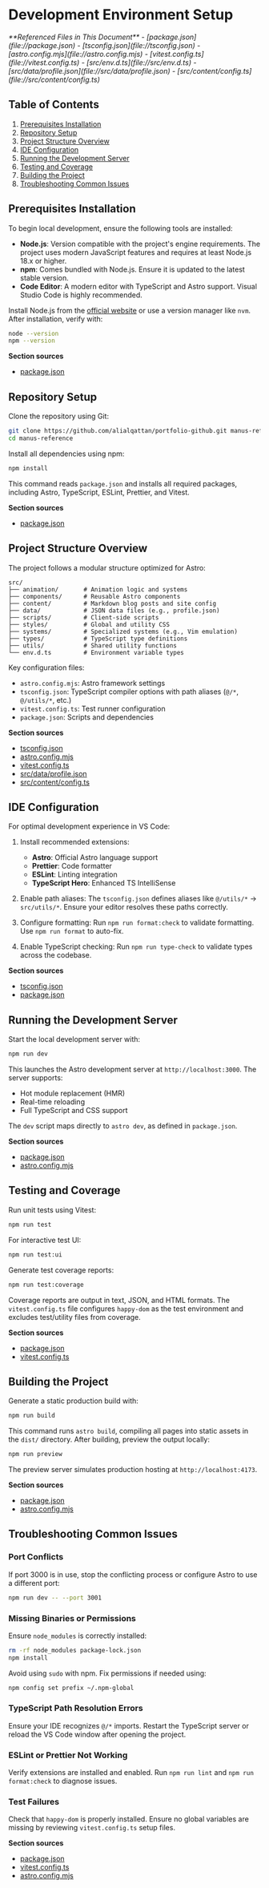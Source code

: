 # Development Environment Setup

<cite>
**Referenced Files in This Document**   
- [package.json](file://package.json)
- [tsconfig.json](file://tsconfig.json)
- [astro.config.mjs](file://astro.config.mjs)
- [vitest.config.ts](file://vitest.config.ts)
- [src/env.d.ts](file://src/env.d.ts)
- [src/data/profile.json](file://src/data/profile.json)
- [src/content/config.ts](file://src/content/config.ts)
</cite>

## Table of Contents
1. [Prerequisites Installation](#prerequisites-installation)
2. [Repository Setup](#repository-setup)
3. [Project Structure Overview](#project-structure-overview)
4. [IDE Configuration](#ide-configuration)
5. [Running the Development Server](#running-the-development-server)
6. [Testing and Coverage](#testing-and-coverage)
7. [Building the Project](#building-the-project)
8. [Troubleshooting Common Issues](#troubleshooting-common-issues)

## Prerequisites Installation

To begin local development, ensure the following tools are installed:

- **Node.js**: Version compatible with the project's engine requirements. The project uses modern JavaScript features and requires at least Node.js 18.x or higher.
- **npm**: Comes bundled with Node.js. Ensure it is updated to the latest stable version.
- **Code Editor**: A modern editor with TypeScript and Astro support. Visual Studio Code is highly recommended.

Install Node.js from the [official website](https://nodejs.org/) or use a version manager like `nvm`. After installation, verify with:
```bash
node --version
npm --version
```

**Section sources**
- [package.json](file://package.json#L1-L42)

## Repository Setup

Clone the repository using Git:
```bash
git clone https://github.com/alialqattan/portfolio-github.git manus-reference
cd manus-reference
```

Install all dependencies using npm:
```bash
npm install
```

This command reads `package.json` and installs all required packages, including Astro, TypeScript, ESLint, Prettier, and Vitest.

**Section sources**
- [package.json](file://package.json#L1-L42)

## Project Structure Overview

The project follows a modular structure optimized for Astro:

```
src/
├── animation/       # Animation logic and systems
├── components/      # Reusable Astro components
├── content/         # Markdown blog posts and site config
├── data/            # JSON data files (e.g., profile.json)
├── scripts/         # Client-side scripts
├── styles/          # Global and utility CSS
├── systems/         # Specialized systems (e.g., Vim emulation)
├── types/           # TypeScript type definitions
├── utils/           # Shared utility functions
└── env.d.ts         # Environment variable types
```

Key configuration files:
- `astro.config.mjs`: Astro framework settings
- `tsconfig.json`: TypeScript compiler options with path aliases (`@/*`, `@/utils/*`, etc.)
- `vitest.config.ts`: Test runner configuration
- `package.json`: Scripts and dependencies

**Section sources**
- [tsconfig.json](file://tsconfig.json#L1-L28)
- [astro.config.mjs](file://astro.config.mjs#L1-L31)
- [vitest.config.ts](file://vitest.config.ts#L1-L24)
- [src/data/profile.json](file://src/data/profile.json)
- [src/content/config.ts](file://src/content/config.ts)

## IDE Configuration

For optimal development experience in VS Code:

1. Install recommended extensions:
   - **Astro**: Official Astro language support
   - **Prettier**: Code formatter
   - **ESLint**: Linting integration
   - **TypeScript Hero**: Enhanced TS IntelliSense

2. Enable path aliases:
   The `tsconfig.json` defines aliases like `@/utils/*` → `src/utils/*`. Ensure your editor resolves these paths correctly.

3. Configure formatting:
   Run `npm run format:check` to validate formatting. Use `npm run format` to auto-fix.

4. Enable TypeScript checking:
   Run `npm run type-check` to validate types across the codebase.

**Section sources**
- [tsconfig.json](file://tsconfig.json#L1-L28)
- [package.json](file://package.json#L1-L42)

## Running the Development Server

Start the local development server with:
```bash
npm run dev
```

This launches the Astro development server at `http://localhost:3000`. The server supports:
- Hot module replacement (HMR)
- Real-time reloading
- Full TypeScript and CSS support

The `dev` script maps directly to `astro dev`, as defined in `package.json`.

**Section sources**
- [package.json](file://package.json#L6-L7)
- [astro.config.mjs](file://astro.config.mjs#L1-L31)

## Testing and Coverage

Run unit tests using Vitest:
```bash
npm run test
```

For interactive test UI:
```bash
npm run test:ui
```

Generate test coverage reports:
```bash
npm run test:coverage
```

Coverage reports are output in text, JSON, and HTML formats. The `vitest.config.ts` file configures `happy-dom` as the test environment and excludes test/utility files from coverage.

**Section sources**
- [package.json](file://package.json#L10-L12)
- [vitest.config.ts](file://vitest.config.ts#L1-L24)

## Building the Project

Generate a static production build with:
```bash
npm run build
```

This command runs `astro build`, compiling all pages into static assets in the `dist/` directory. After building, preview the output locally:
```bash
npm run preview
```

The preview server simulates production hosting at `http://localhost:4173`.

**Section sources**
- [package.json](file://package.json#L8-L9)
- [astro.config.mjs](file://astro.config.mjs#L1-L31)

## Troubleshooting Common Issues

### Port Conflicts
If port 3000 is in use, stop the conflicting process or configure Astro to use a different port:
```bash
npm run dev -- --port 3001
```

### Missing Binaries or Permissions
Ensure `node_modules` is correctly installed:
```bash
rm -rf node_modules package-lock.json
npm install
```
Avoid using `sudo` with npm. Fix permissions if needed using:
```bash
npm config set prefix ~/.npm-global
```

### TypeScript Path Resolution Errors
Ensure your IDE recognizes `@/*` imports. Restart the TypeScript server or reload the VS Code window after opening the project.

### ESLint or Prettier Not Working
Verify extensions are installed and enabled. Run `npm run lint` and `npm run format:check` to diagnose issues.

### Test Failures
Check that `happy-dom` is properly installed. Ensure no global variables are missing by reviewing `vitest.config.ts` setup files.

**Section sources**
- [package.json](file://package.json#L1-L42)
- [vitest.config.ts](file://vitest.config.ts#L1-L24)
- [astro.config.mjs](file://astro.config.mjs#L1-L31)